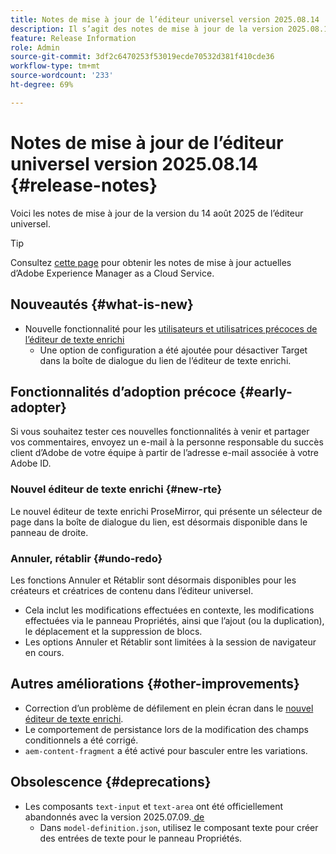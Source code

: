 ```yaml
---
title: Notes de mise à jour de l’éditeur universel version 2025.08.14
description: Il s’agit des notes de mise à jour de la version 2025.08.14 de l’éditeur universel.
feature: Release Information
role: Admin
source-git-commit: 3df2c6470253f53019ecde70532d381f410cde36
workflow-type: tm+mt
source-wordcount: '233'
ht-degree: 69%

---
```



# Notes de mise à jour de l’éditeur universel version 2025.08.14 {#release-notes}

Voici les notes de mise à jour de la version du 14 août 2025 de l’éditeur universel.

>[!TIP]
>
>Consultez [cette page](/help/release-notes/release-notes-cloud/release-notes-current.md) pour obtenir les notes de mise à jour actuelles d’Adobe Experience Manager as a Cloud Service.

## Nouveautés {#what-is-new}

* Nouvelle fonctionnalité pour les [utilisateurs et utilisatrices précoces de l’éditeur de texte enrichi](#new-rte)
   * Une option de configuration a été ajoutée pour désactiver Target dans la boîte de dialogue du lien de l’éditeur de texte enrichi.

## Fonctionnalités d’adoption précoce {#early-adopter}

Si vous souhaitez tester ces nouvelles fonctionnalités à venir et partager vos commentaires, envoyez un e-mail à la personne responsable du succès client d’Adobe de votre équipe à partir de l’adresse e-mail associée à votre Adobe ID.

### Nouvel éditeur de texte enrichi {#new-rte}

Le nouvel éditeur de texte enrichi ProseMirror, qui présente un sélecteur de page dans la boîte de dialogue du lien, est désormais disponible dans le panneau de droite.

### Annuler, rétablir {#undo-redo}

Les fonctions Annuler et Rétablir sont désormais disponibles pour les créateurs et créatrices de contenu dans l’éditeur universel.

* Cela inclut les modifications effectuées en contexte, les modifications effectuées via le panneau Propriétés, ainsi que l’ajout (ou la duplication), le déplacement et la suppression de blocs.
* Les options Annuler et Rétablir sont limitées à la session de navigateur en cours.

## Autres améliorations {#other-improvements}

* Correction d’un problème de défilement en plein écran dans le [nouvel éditeur de texte enrichi](#new-rte).
* Le comportement de persistance lors de la modification des champs conditionnels a été corrigé.
* `aem-content-fragment` a été activé pour basculer entre les variations.

## Obsolescence {#deprecations}

* Les composants `text-input` et `text-area` ont été officiellement abandonnés avec la version 2025.07.09.[ de ](/help/release-notes/universal-editor/2025/2025-07-09.md)
   * Dans `model-definition.json`, utilisez le composant texte pour créer des entrées de texte pour le panneau Propriétés.
